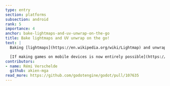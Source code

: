 ```yaml
---
type: entry
section: platforms
subsection: android
rank: 5
importance: 4
anchor: bake-lightmaps-and-uv-unwrap-on-the-go
title: Bake lightmaps and UV unwrap on the go!
text: |
  Baking [lightmaps](https://en.wikipedia.org/wiki/Lightmap) and unwrapping [UVs](https://en.wikipedia.org/wiki/UV_mapping) with the Godot Editor is no longer only limited to desktop OSes. You can now do so on your phone or tablet.

  [If making games on mobile devices is now entirely possible](https://www.youtube.com/watch?v=qoCWp_oP9Ng), what’s preventing you from creating the next blockbuster?
contributors:
- name: Rémi Verschelde
  github: akien-mga
read_more: https://github.com/godotengine/godot/pull/107635
---
```

